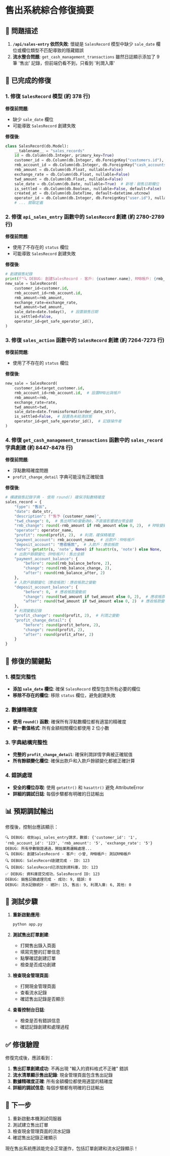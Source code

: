 # 售出系統綜合修復摘要

## 🚨 問題描述

1. **`/api/sales-entry` 依然失敗**: 懷疑是 `SalesRecord` 模型中缺少 `sale_date` 欄位或欄位類型不匹配導致的隱藏錯誤
2. **流水整合問題**: `get_cash_management_transactions` 雖然日誌顯示添加了 9 筆 '售出' 記錄，但前端仍看不到，只看到 '利潤入庫'

## 🔧 已完成的修復

### 1. 修復 `SalesRecord` 模型 (約 378 行)

**修復前問題**:
- 缺少 `sale_date` 欄位
- 可能導致 `SalesRecord` 創建失敗

**修復後**:
```python
class SalesRecord(db.Model):
    __tablename__ = "sales_records"
    id = db.Column(db.Integer, primary_key=True)
    customer_id = db.Column(db.Integer, db.ForeignKey("customers.id"), nullable=False)
    rmb_account_id = db.Column(db.Integer, db.ForeignKey("cash_accounts.id"), nullable=True)
    rmb_amount = db.Column(db.Float, nullable=False)
    exchange_rate = db.Column(db.Float, nullable=False)
    twd_amount = db.Column(db.Float, nullable=False)
    sale_date = db.Column(db.Date, nullable=True)  # 新增：銷售日期欄位
    is_settled = db.Column(db.Boolean, nullable=False, default=False)
    created_at = db.Column(db.DateTime, default=datetime.utcnow)
    operator_id = db.Column(db.Integer, db.ForeignKey("user.id"), nullable=False)
    # ... 關聯定義
```

### 2. 修復 `api_sales_entry` 函數中的 `SalesRecord` 創建 (約 2780-2789 行)

**修復前問題**:
- 使用了不存在的 `status` 欄位
- 可能導致 `SalesRecord` 創建失敗

**修復後**:
```python
# 創建銷售紀錄
print(f"🔍 DEBUG: 創建SalesRecord - 客戶: {customer.name}, RMB帳戶: {rmb_account.name}")
new_sale = SalesRecord(
    customer_id=customer.id,
    rmb_account_id=rmb_account.id,
    rmb_amount=rmb_amount,
    exchange_rate=exchange_rate,
    twd_amount=twd_amount,
    sale_date=date.today(),  # 設置銷售日期
    is_settled=False,
    operator_id=get_safe_operator_id(),
)
```

### 3. 修復 `sales_action` 函數中的 `SalesRecord` 創建 (約 7264-7273 行)

**修復前問題**:
- 使用了不存在的 `status` 欄位

**修復後**:
```python
new_sale = SalesRecord(
    customer_id=target_customer.id,
    rmb_account_id=rmb_account.id,  # 設置RMB出貨帳戶
    rmb_amount=rmb,
    exchange_rate=rate,
    twd_amount=twd,
    sale_date=date.fromisoformat(order_date_str),
    is_settled=False,  # 設置為未結清狀態
    operator_id=get_safe_operator_id(),  # 記錄操作者
)
```

### 4. 修復 `get_cash_management_transactions` 函數中的 `sales_record` 字典創建 (約 8447-8478 行)

**修復前問題**:
- 浮點數精確度問題
- `profit_change_detail` 字典可能沒有正確賦值

**修復後**:
```python
# 構建銷售記錄字典 - 使用 round() 確保浮點數精確度
sales_record = {
    "type": "售出",
    "date": date_str,
    "description": f"售予 {customer_name}",
    "twd_change": 0,  # 售出時TWD變動為0，不直接影響總台幣金額
    "rmb_change": round(-rmb_amount if rmb_amount else 0, 2),  # RMB變動：售出金額
    "operator": operator_name,
    "profit": round(profit, 2),  # 利潤，確保精確度
    "payment_account": rmb_account_name,  # 出款戶：RMB帳戶
    "deposit_account": "應收帳款",  # 入款戶：應收帳款
    "note": getattr(s, 'note', None) if hasattr(s, 'note') else None,
    # 出款戶餘額變化（RMB帳戶）：售出金額
    "payment_account_balance": {
        "before": round(rmb_balance_before, 2),
        "change": round(rmb_balance_change, 2),
        "after": round(rmb_balance_after, 2)
    },
    # 入款戶餘額變化（應收帳款）：應收帳款之變動
    "deposit_account_balance": {
        "before": 0,  # 應收帳款變動前
        "change": round(twd_amount if twd_amount else 0, 2),  # 應收帳款增加（台幣金額）
        "after": round(twd_amount if twd_amount else 0, 2)  # 應收帳款變動後
    },
    # 利潤變動記錄
    "profit_change": round(profit, 2),  # 利潤之變動
    "profit_change_detail": {
        "before": round(profit_before, 2),
        "change": round(profit, 2),
        "after": round(profit_after, 2)
    }
}
```

## 🎯 修復的關鍵點

### 1. 模型完整性
- **添加 `sale_date` 欄位**: 確保 `SalesRecord` 模型包含所有必要的欄位
- **移除不存在的欄位**: 移除 `status` 欄位，避免創建失敗

### 2. 數據精確度
- **使用 `round()` 函數**: 確保所有浮點數欄位都有適當的精確度
- **統一數值格式**: 所有金額相關欄位都使用 2 位小數

### 3. 字典結構完整性
- **完整的 `profit_change_detail`**: 確保利潤詳情字典被正確賦值
- **所有餘額變化欄位**: 確保出款戶和入款戶餘額變化都被正確計算

### 4. 錯誤處理
- **安全的欄位存取**: 使用 `getattr()` 和 `hasattr()` 避免 AttributeError
- **詳細的調試日誌**: 每個步驟都有明確的日誌輸出

## 📊 預期調試輸出

修復後，控制台應該顯示：

```
🔍 DEBUG: 收到api_sales_entry請求，數據: {'customer_id': '1', 'rmb_account_id': '123', 'rmb_amount': '5', 'exchange_rate': '5'}
DEBUG: 所有參數驗證通過，開始業務邏輯處理...
🔍 DEBUG: 創建SalesRecord - 客戶: 小曾, RMB帳戶: 測試RMB帳戶
🔍 DEBUG: SalesRecord創建完成 - ID: 123
🔍 DEBUG: SalesRecord已添加到資料庫，ID: 123
✅ DEBUG: 資料庫提交成功，SalesRecord ID: 123
DEBUG: 銷售記錄處理完成 - 成功: 9, 錯誤: 0
DEBUG: 流水記錄統計 - 總計: 15, 售出: 9, 利潤入庫: 6, 其他: 0
```

## 🧪 測試步驟

1. **重新啟動應用**:
   ```bash
   python app.py
   ```

2. **測試售出訂單創建**:
   - 打開售出錄入頁面
   - 填寫完整的訂單信息
   - 點擊確認創建訂單
   - 檢查是否成功創建

3. **檢查現金管理頁面**:
   - 打開現金管理頁面
   - 查看流水記錄
   - 確認售出記錄是否顯示

4. **查看控制台日誌**:
   - 檢查是否有錯誤信息
   - 確認記錄創建和處理過程

## ✅ 修復驗證

修復完成後，應該看到：

1. **售出訂單創建成功**: 不再出現 "輸入的資料格式不正確" 錯誤
2. **流水清單顯示售出記錄**: 現金管理頁面包含售出記錄
3. **數據精確度正確**: 所有金額欄位都使用適當的精確度
4. **詳細的調試信息**: 每個步驟都有明確的日誌輸出

## 🚀 下一步

1. 重新啟動本機測試伺服器
2. 測試建立售出訂單
3. 檢查現金管理頁面的流水記錄
4. 確認售出記錄正確顯示

現在售出系統應該能完全正常運作，包括訂單創建和流水記錄顯示！
